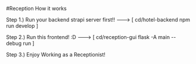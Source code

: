 #Reception How it works

Step 1.) Run your backend strapi server first!! ---> [ cd/hotel-backend npm run develop ]

Step 2.) Run this frontend! :D ---> [ cd/reception-gui flask -A main --debug run ]

Step 3.) Enjoy Working as a Receptionist!
